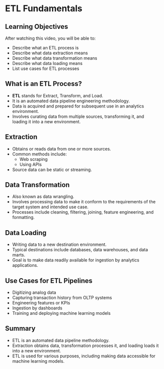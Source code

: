 # ETL Fundamentals

## Learning Objectives
After watching this video, you will be able to:
- Describe what an ETL process is
- Describe what data extraction means
- Describe what data transformation means
- Describe what data loading means
- List use cases for ETL processes

## What is an ETL Process?
- **ETL** stands for Extract, Transform, and Load.
- It is an automated data pipeline engineering methodology.
- Data is acquired and prepared for subsequent use in an analytics environment.
- Involves curating data from multiple sources, transforming it, and loading it into a new environment.

## Extraction
- Obtains or reads data from one or more sources.
- Common methods include:
  - Web scraping
  - Using APIs
- Source data can be static or streaming.

## Data Transformation
- Also known as data wrangling.
- Involves processing data to make it conform to the requirements of the target system and intended use case.
- Processes include cleaning, filtering, joining, feature engineering, and formatting.

## Data Loading
- Writing data to a new destination environment.
- Typical destinations include databases, data warehouses, and data marts.
- Goal is to make data readily available for ingestion by analytics applications.

## Use Cases for ETL Pipelines
- Digitizing analog data
- Capturing transaction history from OLTP systems
- Engineering features or KPIs
- Ingestion by dashboards
- Training and deploying machine learning models

## Summary
- ETL is an automated data pipeline methodology.
- Extraction obtains data, transformation processes it, and loading loads it into a new environment.
- ETL is used for various purposes, including making data accessible for machine learning models.

